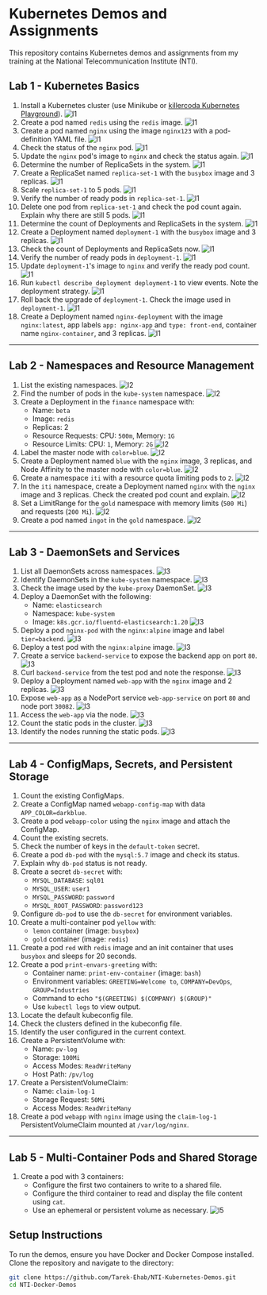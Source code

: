 # Kubernetes Demos and Assignments 

This repository contains Kubernetes demos and assignments from my training at the National Telecommunication Institute (NTI). 

## Lab 1 - Kubernetes Basics

1. Install a Kubernetes cluster (use Minikube or [killercoda Kubernetes Playground](https://killercoda.com/playgrounds/scenario/kubernetes)).
![l1](/Lab%201%20-%20Kubernetes%20Basics/1.png)
2. Create a pod named `redis` using the `redis` image.
![l1](/Lab%201%20-%20Kubernetes%20Basics/2.png)
3. Create a pod named `nginx` using the image `nginx123` with a pod-definition YAML file.
![l1](/Lab%201%20-%20Kubernetes%20Basics/3.png)
4. Check the status of the `nginx` pod.
![l1](/Lab%201%20-%20Kubernetes%20Basics/4.png)
5. Update the `nginx` pod's image to `nginx` and check the status again.
![l1](/Lab%201%20-%20Kubernetes%20Basics/5.png)
6. Determine the number of ReplicaSets in the system.
![l1](/Lab%201%20-%20Kubernetes%20Basics/6.png)
7. Create a ReplicaSet named `replica-set-1` with the `busybox` image and 3 replicas.
![l1](/Lab%201%20-%20Kubernetes%20Basics/7.png)
8. Scale `replica-set-1` to 5 pods.
![l1](/Lab%201%20-%20Kubernetes%20Basics/8.png)
9. Verify the number of ready pods in `replica-set-1`.
![l1](/Lab%201%20-%20Kubernetes%20Basics/9.png)
10. Delete one pod from `replica-set-1` and check the pod count again. Explain why there are still 5 pods.
![l1](/Lab%201%20-%20Kubernetes%20Basics/10.png)
11. Determine the count of Deployments and ReplicaSets in the system.
![l1](/Lab%201%20-%20Kubernetes%20Basics/11.png)
12. Create a Deployment named `deployment-1` with the `busybox` image and 3 replicas.
![l1](/Lab%201%20-%20Kubernetes%20Basics/12.png)
13. Check the count of Deployments and ReplicaSets now.
![l1](/Lab%201%20-%20Kubernetes%20Basics/13.png)
14. Verify the number of ready pods in `deployment-1`.
![l1](/Lab%201%20-%20Kubernetes%20Basics/14.png)
15. Update `deployment-1`'s image to `nginx` and verify the ready pod count.
![l1](/Lab%201%20-%20Kubernetes%20Basics/15.png)
16. Run `kubectl describe deployment deployment-1` to view events. Note the deployment strategy.
![l1](/Lab%201%20-%20Kubernetes%20Basics/16.png)
17. Roll back the upgrade of `deployment-1`. Check the image used in `deployment-1`.
![l1](/Lab%201%20-%20Kubernetes%20Basics/17.png)
18. Create a Deployment named `nginx-deployment` with the image `nginx:latest`, app labels `app: nginx-app` and `type: front-end`, container name `nginx-container`, and 3 replicas.
![l1](/Lab%201%20-%20Kubernetes%20Basics/18.png)

---

## Lab 2 - Namespaces and Resource Management

1. List the existing namespaces.
![l2](/Lab%202%20-%20Namespaces%20and%20Resource%20Management/1.png)
2. Find the number of pods in the `kube-system` namespace.
![l2](/Lab%202%20-%20Namespaces%20and%20Resource%20Management/2.png)
3. Create a Deployment in the `finance` namespace with:
   - Name: `beta`
   - Image: `redis`
   - Replicas: 2
   - Resource Requests: CPU: `500m`, Memory: `1G`
   - Resource Limits: CPU: `1`, Memory: `2G`
![l2](/Lab%202%20-%20Namespaces%20and%20Resource%20Management/3.png)
4. Label the master node with `color=blue`.
![l2](/Lab%202%20-%20Namespaces%20and%20Resource%20Management/4.png)
5. Create a Deployment named `blue` with the `nginx` image, 3 replicas, and Node Affinity to the master node with `color=blue`.
![l2](/Lab%202%20-%20Namespaces%20and%20Resource%20Management/5.png)
6. Create a namespace `iti` with a resource quota limiting pods to `2`.
![l2](/Lab%202%20-%20Namespaces%20and%20Resource%20Management/6.png)
7. In the `iti` namespace, create a Deployment named `nginx` with the `nginx` image and 3 replicas. Check the created pod count and explain.
![l2](/Lab%202%20-%20Namespaces%20and%20Resource%20Management/7.png)
8. Set a LimitRange for the `gold` namespace with memory limits (`500 Mi`) and requests (`200 Mi`).
![l2](/Lab%202%20-%20Namespaces%20and%20Resource%20Management/8.png)
9. Create a pod named `ingot` in the `gold` namespace.
![l2](/Lab%202%20-%20Namespaces%20and%20Resource%20Management/9.png)
---

## Lab 3 - DaemonSets and Services

1. List all DaemonSets across namespaces.
![l3](/Lab%203%20-%20DaemonSets%20and%20Services/1.png)
2. Identify DaemonSets in the `kube-system` namespace.
![l3](/Lab%203%20-%20DaemonSets%20and%20Services/2.png)
3. Check the image used by the `kube-proxy` DaemonSet.
![l3](/Lab%203%20-%20DaemonSets%20and%20Services/3.png)
4. Deploy a DaemonSet with the following:
   - Name: `elasticsearch`
   - Namespace: `kube-system`
   - Image: `k8s.gcr.io/fluentd-elasticsearch:1.20`
![l3](/Lab%203%20-%20DaemonSets%20and%20Services/4.png)
5. Deploy a pod `nginx-pod` with the `nginx:alpine` image and label `tier=backend`.
![l3](/Lab%203%20-%20DaemonSets%20and%20Services/5.png)
6. Deploy a test pod with the `nginx:alpine` image.
![l3](/Lab%203%20-%20DaemonSets%20and%20Services/6.png)
7. Create a service `backend-service` to expose the backend app on port `80`.
![l3](/Lab%203%20-%20DaemonSets%20and%20Services/7.png)
8. Curl `backend-service` from the test pod and note the response.
![l3](/Lab%203%20-%20DaemonSets%20and%20Services/8.png)
9. Deploy a Deployment named `web-app` with the `nginx` image and 2 replicas.
![l3](/Lab%203%20-%20DaemonSets%20and%20Services/9.png)
10. Expose `web-app` as a NodePort service `web-app-service` on port `80` and node port `30082`.
![l3](/Lab%203%20-%20DaemonSets%20and%20Services/10.png)
11. Access the `web-app` via the node.
![l3](/Lab%203%20-%20DaemonSets%20and%20Services/11.png)
12. Count the static pods in the cluster.
![l3](/Lab%203%20-%20DaemonSets%20and%20Services/12.png)
13. Identify the nodes running the static pods.
![l3](/Lab%203%20-%20DaemonSets%20and%20Services/13.png)
---

## Lab 4 - ConfigMaps, Secrets, and Persistent Storage

1. Count the existing ConfigMaps.
2. Create a ConfigMap named `webapp-config-map` with data `APP_COLOR=darkblue`.
3. Create a pod `webapp-color` using the `nginx` image and attach the ConfigMap.
4. Count the existing secrets.
5. Check the number of keys in the `default-token` secret.
6. Create a pod `db-pod` with the `mysql:5.7` image and check its status.
7. Explain why `db-pod` status is not ready.
8. Create a secret `db-secret` with:
   - `MYSQL_DATABASE`: `sql01`
   - `MYSQL_USER`: `user1`
   - `MYSQL_PASSWORD`: `password`
   - `MYSQL_ROOT_PASSWORD`: `password123`
9. Configure `db-pod` to use the `db-secret` for environment variables.
10. Create a multi-container pod `yellow` with:
    - `lemon` container (image: `busybox`)
    - `gold` container (image: `redis`)
11. Create a pod `red` with `redis` image and an init container that uses `busybox` and sleeps for 20 seconds.
12. Create a pod `print-envars-greeting` with:
    - Container name: `print-env-container` (image: `bash`)
    - Environment variables: `GREETING=Welcome to`, `COMPANY=DevOps`, `GROUP=Industries`
    - Command to echo `"$(GREETING) $(COMPANY) $(GROUP)"`
    - Use `kubectl logs` to view output.
13. Locate the default kubeconfig file.
14. Check the clusters defined in the kubeconfig file.
15. Identify the user configured in the current context.
16. Create a PersistentVolume with:
    - Name: `pv-log`
    - Storage: `100Mi`
    - Access Modes: `ReadWriteMany`
    - Host Path: `/pv/log`
17. Create a PersistentVolumeClaim:
    - Name: `claim-log-1`
    - Storage Request: `50Mi`
    - Access Modes: `ReadWriteMany`
18. Create a pod `webapp` with `nginx` image using the `claim-log-1` PersistentVolumeClaim mounted at `/var/log/nginx`.

---

## Lab 5 - Multi-Container Pods and Shared Storage

1. Create a pod with 3 containers:
   - Configure the first two containers to write to a shared file.
   - Configure the third container to read and display the file content using `cat`.
   - Use an ephemeral or persistent volume as necessary.
![l5](/Lab%205%20-%20Multi-Container%20Pods%20and%20Shared%20Storage/1.png)
## Setup Instructions

To run the demos, ensure you have Docker and Docker Compose installed. Clone the repository and navigate to the directory:

```bash
git clone https://github.com/Tarek-Ehab/NTI-Kubernetes-Demos.git
cd NTI-Docker-Demos